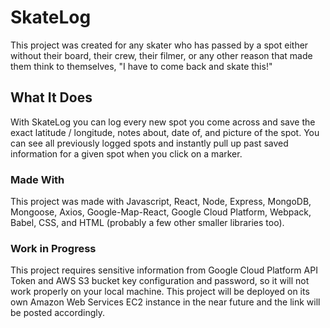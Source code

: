 # SkateLog
This project was created for any skater who has passed by a spot either without their board, their crew, their filmer, or any other reason that made them think to themselves, "I have to come back and skate this!"

## What It Does
With SkateLog you can log every new spot you come across and save the exact latitude / longitude, notes about, date of, and picture of the spot. You can see all previously logged spots and instantly pull up past saved information for a given spot when you click on a marker.

### Made With
This project was made with Javascript, React, Node, Express, MongoDB, Mongoose, Axios, Google-Map-React, Google Cloud Platform, Webpack, Babel, CSS, and HTML (probably a few other smaller libraries too).

### Work in Progress
This project requires sensitive information from Google Cloud Platform API Token and AWS S3 bucket key configuration and password, so it will not work properly on your local machine. This project will be deployed on its own Amazon Web Services EC2 instance in the near future and the link will be posted accordingly.

